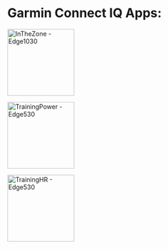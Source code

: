 # Garmin Connect IQ Apps:


<a href="docs/inthezone/index.html"><img src="https://user-images.githubusercontent.com/44485579/122334038-6908a280-cf7c-11eb-8ecf-df9d8aac7f52.jpg" alt="InTheZone - Edge1030" width="150"></a>

<a href="docs/TrainingPower/README.md"><img src="https://user-images.githubusercontent.com/44485579/122334691-74100280-cf7d-11eb-92d9-f6710247741d.jpg" alt="TrainingPower - Edge530" width="150"></a>

<a href="docs/TrainingPower/README.md"><img src="https://user-images.githubusercontent.com/44485579/122334866-b1749000-cf7d-11eb-8c97-0a56bb5cc8a9.jpg" alt="TrainingHR - Edge530" width="150"></a>

